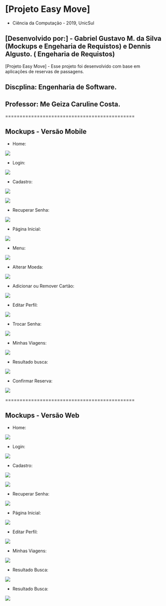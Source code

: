 # [Projeto Easy Move] 
* Ciência da Computação - 2019, UnicSul

## [Desenvolvido por:] - Gabriel Gustavo M. da Silva (Mockups e Engeharia de Requistos) e Dennis Algusto. ( Engeharia de Requistos)  

[Projeto Easy Move] -  Esse projeto foi desenvolvido com base em aplicações de reservas de passagens. 

##  Discplina: Engenharia de Software.
##  Professor:  Me Geiza Caruline Costa.
============================================= 

## Mockups - Versão Mobile


* Home:

![](./_img/mobile/home.png)

* Login:

![](./_img/mobile/login.png)

* Cadastro:


![](./_img/mobile/cadastro1.png)

![](./_img/mobile/cadastro2.png)

* Recuperar Senha:

![](./_img/mobile/esqueciSenha.png)

* Página Inicial:

![](./_img/mobile/paginaInicial.png)

* Menu:

![](./_img/mobile/menu.png)

* Alterar Moeda:

![](./_img/mobile/alterarMoeda.png)

* Adicionar ou Remover Cartão:

![](./_img/mobile/addCartao.png)

* Editar Perfil:

![](./_img/mobile/editarPerfil.png)

* Trocar Senha:

![](./_img/mobile/trocarSenha.png)

* Minhas Viagens:

![](./_img/mobile/minhasViagens.png)

* Resultado busca:

![](./_img/mobile/resultadoBusca.png)

* Confirmar Reserva:

![](./_img/mobile/confirmarReserva.png)

============================================= 

## Mockups - Versão Web

* Home:

![](./_img/web/home.png)

* Login:

![](./_img/web/login.png)

* Cadastro:

![](./_img/web/cadastrar1.png)

![](./_img/web/cadastrar2.png)

* Recuperar Senha:

![](./_img/web/esqueciSenha.png)

* Página Inicial:  

![](./_img/web/paginaInicial.png)

* Editar Perfil:

![](./_img/web/editarPerfil.png)

* Minhas Viagens:

![](./_img/web/minhasViagens.png)

* Resultado Busca:

![](./_img/web/resultadoBusca.png)

* Resultado Busca:

![](./_img/web/confirmarReserva.png)
